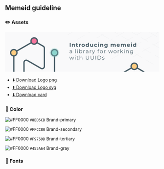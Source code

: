 ## Memeid guideline

### :pencil2: Assets


![](other-file-formats/memeid-assets.png)

- [:arrow_down: Download Logo png](other-file-formats/memeid-logo.png)
- [:arrow_down: Download Logo svg](other-file-formats/memeid-logo.svg)
- [:arrow_down: Download card](other-file-formats/memeid-logo.svg)


### :orange_book: Color

![#FF0000](https://via.placeholder.com/11/8ED5CD/8ED5CD) `#8ED5CD` Brand-primary 

![#FF0000](https://via.placeholder.com/11/FFCC80/FFCC80) `#FFCC80` Brand-secondary

![#FF0000](https://via.placeholder.com/11/F9759D/F9759D) `#F9759D` Brand-tertiary

![#FF0000](https://via.placeholder.com/11/455A64/455A64) `#455A64` Brand-gray   
### :orange_book: Fonts